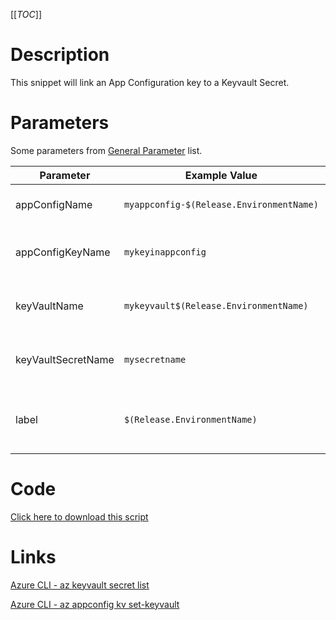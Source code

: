 [[_TOC_]]

# Description
This snippet will link an App Configuration key to a Keyvault Secret.

# Parameters
Some parameters from [General Parameter](/Azure/Azure-CLI-Snippets) list.

| Parameter | Example Value | Description |
|--|--|--|
| appConfigName | `myappconfig-$(Release.EnvironmentName)` | This is the app configuration name to use. |
| appConfigKeyName | `mykeyinappconfig` | The name of the key you want to use in App Configuration. |
| keyVaultName | `mykeyvault$(Release.EnvironmentName)` | The name of the keyvault where your secret resides in. |
| keyVaultSecretName | `mysecretname` | The name of the secret which you want to reference to. |
| label | `$(Release.EnvironmentName)` | The label to add to this key. Generally this will be the environmentname, null or Default. |

# Code
[Click here to download this script](../../../../src/App-Configuration/Link-AppConfig-Key-To-Keyvault-Secret.ps1)

# Links

[Azure CLI - az keyvault secret list](https://docs.microsoft.com/en-us/cli/azure/keyvault/secret?view=azure-cli-latest#az_keyvault_secret_list)

[Azure CLI - az appconfig kv set-keyvault](https://docs.microsoft.com/en-us/cli/azure/appconfig/kv?view=azure-cli-latest#az_appconfig_kv_set_keyvault)
